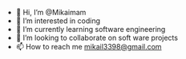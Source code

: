 - 👋 Hi, I’m @Mikaimam
- 👀 I’m interested in coding
- 🌱 I’m currently learning software engineering
- 💞️ I’m looking to collaborate on soft ware projects
- 📫 How to reach me mikail3398@gmail.com

<!---
Mikaimam/Mikaimam is a ✨ special ✨ repository because its `README.md` (this file) appears on your GitHub profile.
You can click the Preview link to take a look at your changes.
--->
